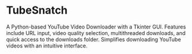 # TubeSnatch
A Python-based YouTube Video Downloader with a Tkinter GUI. Features include URL input, video quality selection, multithreaded downloads, and quick access to the downloads folder. Simplifies downloading YouTube videos with an intuitive interface.
